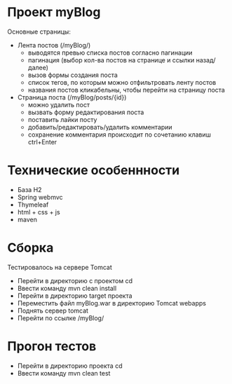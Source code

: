 # Проект myBlog
Основные страницы: 
- Лента постов (/myBlog/)
  - выводятся превью списка постов согласно пагинации
  - пагинация (выбор кол-ва постов на странице и ссылки назад/далее)
  - вызов формы создания поста 
  - список тегов, по которым можно отфильтровать ленту постов
  - названия постов кликабельны, чтобы перейти на страницу поста
- Страница поста (/myBlog/posts/{id})
  - можно удалить пост
  - вызвать форму редактирования поста 
  - поставить лайки посту 
  - добавить/редактировать/удалить комментарии
  - сохранение комментария происходит по сочетанию клавиш ctrl+Enter

# Технические особеннности 
- База H2 
- Spring webmvc
- Thymeleaf
- html + css + js 
- maven

# Сборка 
Тестировалось на сервере Tomcat  
- Перейти в директорию с проектом cd 
- Ввести команду mvn clean install
- Перейти в директорию target проекта 
- Переместить файл myBlog.war в директорию Tomcat webapps
- Поднять сервер tomcat 
- Перейти по ссылке /myBlog/

# Прогон тестов 
- Перейти в директорию проекта cd 
- Ввести команду mvn clean test